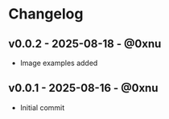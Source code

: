 # Changelog

## v0.0.2 - 2025-08-18 - @0xnu
* Image examples added

## v0.0.1 - 2025-08-16 - @0xnu
* Initial commit